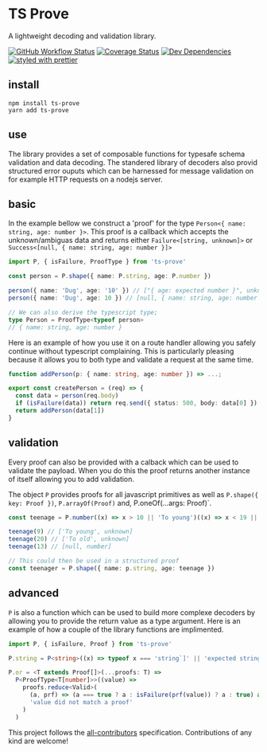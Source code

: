 # TS Prove

A lightweight decoding and validation library.

[![GitHub Workflow Status](https://img.shields.io/github/workflow/status/Pingid/ts-prove/CI)](https://github.com/Pingid/ts-prove/actions)
[![Coverage Status](https://coveralls.io/repos/github/Pingid/ts-prove/badge.svg?branch=master)](https://coveralls.io/github/Pingid/ts-prove?branch=master)
[![Dev Dependencies](https://david-dm.org/Pingid/ts-prove/dev-status.svg)](https://david-dm.org/Pingid/ts-prove)
[![styled with prettier](https://img.shields.io/badge/styled_with-prettier-ff69b4.svg)](https://github.com/prettier/prettier)

## install

```
npm install ts-prove
yarn add ts-prove
```

## use

The library provides a set of composable functions for typesafe schema validation and data decoding. The standered library of decoders also provid structured error ouputs which can be harnessed for message validation on for example HTTP requests on a nodejs server.

## basic

In the example bellow we construct a 'proof' for the type `Person<{ name: string, age: number }>`. This proof is a callback which accepts the unknown/ambiguas data and returns either `Failure<[string, unknown]>` or `Success<[null, { name: string, age: number }]>`

```ts
import P, { isFailure, ProofType } from 'ts-prove'

const person = P.shape({ name: P.string, age: P.number })

person({ name: 'Dug', age: '10' }) // ["{ age: expected number }", unknown]
person({ name: 'Dug', age: 10 }) // [null, { name: string, age: number ]

// We can also derive the typescript type;
type Person = ProofType<typeof person>
// { name: string, age: number }
```

Here is an example of how you use it on a route handler allowing you safely continue without typescript complaining. This is particularly pleasing because it allows you to both type and validate a request at the same time.

```ts
function addPerson(p: { name: string, age: number }) => ...;

export const createPerson = (req) => {
  const data = person(req.body)
  if (isFailure(data)) return req.send({ status: 500, body: data[0] })
  return addPerson(data[1])
}
```

## validation

Every proof can also be provided with a calback which can be used to validate the payload. When you do this the proof returns another instance of itself allowing you to add validation.

The object `P` provides proofs for all javascript primitives as well as `P.shape({ key: Proof })`, `P.arrayOf(Proof)` and, P.oneOf(...args: Proof)`.

```ts
const teenage = P.number((x) => x > 10 || 'To young')((x) => x < 19 || 'To old')

teenage(9) // ['To young', unknown]
teenage(20) // ['To old', unknown]
teenage(13) // [null, number]

// This could then be used in a structured proof
const teenager = P.shape({ name: p.string, age: teenage })
```

## advanced

`P` is also a function which can be used to build more complexe decoders by allowing you to provide the return value as a type argument. Here is an example of how a couple of the library functions are implimented.

```ts
import P, { isFailure, Proof } from 'ts-prove'

P.string = P<string>((x) => typeof x === 'string`]' || 'expected string')

P.or = <T extends Proof[]>(...proofs: T) =>
  P<ProofType<T[number]>>((value) =>
    proofs.reduce<Valid>(
      (a, prf) => (a === true ? a : isFailure(prf(value)) ? a : true) as any,
      'value did not match a proof'
    )
  )
```

This project follows the [all-contributors](https://github.com/kentcdodds/all-contributors) specification. Contributions of any kind are welcome!
